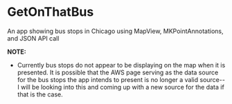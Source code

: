 # GetOnThatBus
An app showing bus stops in Chicago using MapView, MKPointAnnotations, and JSON API call


**NOTE:**
- Currently bus stops do not appear to be displaying on the map when it is presented. It is possible that the AWS page serving as the data
source for the bus stops the app intends to present is no longer a valid source--I will be looking into this and coming up with a 
new source for the data if that is the case.
